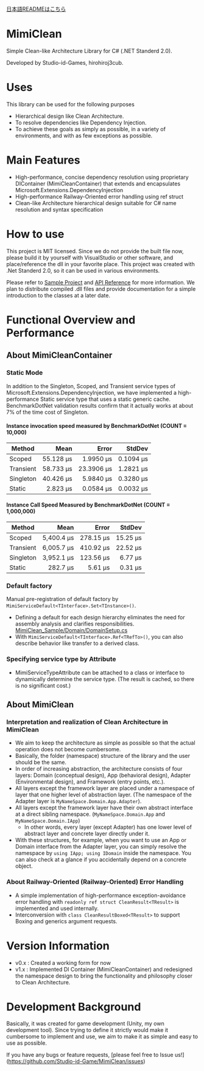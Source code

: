 [日本語READMEはこちら](/README.md)

# MimiClean
Simple Clean-like Architecture Library for C# (.NET Standerd 2.0).

Developed by Studio-id-Games, hirohiroj3cub.

# Uses
This library can be used for the following purposes
- Hierarchical design like Clean Architecture.
- To resolve dependencies like Dependency Injection.
- To achieve these goals as simply as possible, in a variety of environments, and with as few exceptions as possible.

# Main Features

- High-performance, concise dependency resolution using proprietary DIContainer (MimiCleanContainer) that extends and encapsulates Microsoft.Extensions.DependencyInjection
- High-performance Railway-Oriented error handling using ref struct
- Clean-like Architecture hierarchical design suitable for C# name resolution and syntax specification

# How to use

This project is MIT licensed. Since we do not provide the built file now, please build it by yourself with VisualStudio or other software, and place/reference the dll in your favorite place. This project was created with .Net Standerd 2.0, so it can be used in various environments.

Please refer to [Sample Project](/MimiClean/MimiCleanSample) and [API Reference](https://studio-id-game.github.io/MimiClean/api/StudioIdGames) for more information. We plan to distribute compiled .dll files and provide documentation for a simple introduction to the classes at a later date.

# Functional Overview and Performance

## About MimiCleanContainer

### Static Mode

In addition to the Singleton, Scoped, and Transient service types of Microsoft.Extensions.DependencyInjection, we have implemented a high-performance Static service type that uses a static generic cache.
BenchmarkDotNet validation results confirm that it actually works at about 7% of the time cost of Singleton.

#### Instance invocation speed measured by BenchmarkDotNet (COUNT = 10,000)

| Method | Mean | Error | StdDev |
|-----------|----------:|----------:|---------:|
Scoped | 55.128 µs | 1.9950 µs | 0.1094 µs | Transient | 58.733 µs
Transient | 58.733 µs | 23.3906 µs | 1.2821 µs | Singleton | 40.426 µs | 1.9994 µs | 0.1094 µs
Singleton | 40.426 µs | 5.9840 µs | 0.3280 µs | Static | 2.823 µs
| Static | 2.823 µs | 0.0584 µs | 0.0032 µs

#### Instance Call Speed Measured by BenchmarkDotNet (COUNT = 1,000,000)

| Method | Mean | Error | StdDev |
|-----------|----------:|----------:|---------:|
| Scoped | 5,400.4 µs | 278.15 µs | 15.25 µs | Transient | 6,005.5 µs | 6,005.5 µs | 6,005.5 µs
Transient | 6,005.7 µs | 410.92 µs | 22.52 µs | Singleton | 3,952 µs | 3,952 µs | 3,999.5 µs
Singleton | 3,952.1 µs | 123.56 µs | 6.77 µs | Static | 282.7 µs | 15.25 µs
| Static | 282.7 µs | 5.61 µs | 0.31 µs

### Default factory

Manual pre-registration of default factory by `MimiServiceDefault<TInterface>.Set<TInstance>()`.
- Defining a default for each design hierarchy eliminates the need for assembly analysis and clarifies responsibilities. [MimiClean_Sample/Domain/DomainSetup.cs](/MimiClean/MimiClean_Sample/Domain/DomainSetup.cs)
- With `MimiServiceDefault<TInterface>.Ref<TRefTo>()`, you can also describe behavior like transfer to a derived class. 

### Specifying service type by Attribute

- MimiServiceTypeAttribute can be attached to a class or interface to dynamically determine the service type. (The result is cached, so there is no significant cost.)

## About MimiClean

### Interpretation and realization of Clean Architecture in MimiClean

- We aim to keep the architecture as simple as possible so that the actual operation does not become cumbersome.
- Basically, the folder (namespace) structure of the library and the user should be the same.
- In order of increasing abstraction, the architecture consists of four layers: Domain (conceptual design), App (behavioral design), Adapter (Environmental design), and Framework (entry points, etc.).
- All layers except the framework layer are placed under a namespace of layer that one higher level of abstraction layer. (The namespace of the Adapter layer is `MyNameSpace.Domain.App.Adapter`).
- All layers except the framework layer have their own abstract interface at a direct sibling namespace. (`MyNameSpace.Domain.App` and `MyNameSpace.Domain.IApp`)
  - In other words, every layer (except Adapter) has one lower level of abstract layer and concrete layer directly under it.
- With these structures, for example, when you want to use an App or Domain interface from the Adapter layer, you can simply resolve the namespace by `using IApp; using IDomain` inside the namespace. You can also check at a glance if you accidentally depend on a concrete object.

### About Railway-Oriented (Railway-Oriented) Error Handling

- A simple implementation of high-performance exception-avoidance error handling with `readonly ref struct CleanResult<TResult>` is implemented and used internally.
- Interconversion with `class CleanResultBoxed<TResult>` to support Boxing and generics argument requests.

# Version Information

- v0.x : Created a working form for now
- v1.x : Implemented DI Container (MimiCleanContainer) and redesigned the namespace design to bring the functionality and philosophy closer to Clean Architecture.

# Development Background

Basically, it was created for game development (Unity, my own development tool). Since trying to define it strictly would make it cumbersome to implement and use, we aim to make it as simple and easy to use as possible.

If you have any bugs or feature requests, [please feel free to Issue us!] (https://github.com/Studio-id-Game/MimiClean/issues)